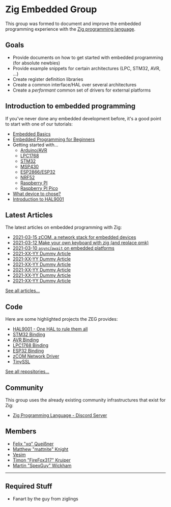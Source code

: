 # Zig Embedded Group

This group was formed to document and improve the embedded programming experience with the [Zig programming language](https://ziglang.org).

## Goals

- Provide documents on how to get started with embedded programming (for absolute newbies)
- Provide example snippets for certain architectures (LPC, STM32, AVR, ...)
- Create register definition libraries
- Create a common interface/HAL over several architectures
- Create a <i>performant</i> common set of drivers for external platforms

## Introduction to embedded programming

If you've never done any embedded development before, it's a good point to start with one of our tutorials:

- [Embedded Basics](articles/01-embedded-basics.htm)
- [Embedded Programming for Beginners](#)
- Getting started with...
  - [Arduino/AVR](#)
  - [LPC1768](#)
  - [STM32](#)
  - [MSP430](#)
  - [ESP2866/ESP32](#)
  - [NRF52](#)
  - [Raspberry PI](#)
  - [Raspberry PI Pico](#)
- [What device to chose?](#)
- [Introduction to HAL9001](#)

## Latest Articles

The latest articles on embedded programming with Zig:

- [2021-03-15 zCOM, a network stack for embedded devices](#)
- [2021-03-12 Make your own keyboard with zig (and replace qmk)](#)
- [2021-03-10 `async`/`await` on embedded platforms](#)
- [2021-XX-YY Dummy Article](#)
- [2021-XX-YY Dummy Article](#)
- [2021-XX-YY Dummy Article](#)
- [2021-XX-YY Dummy Article](#)
- [2021-XX-YY Dummy Article](#)
- [2021-XX-YY Dummy Article](#)

[See all articles...](#)

## Code

Here are some highlighted projects the ZEG provides:

- [HAL9001 - One HAL to rule them all](#)
- [STM32 Binding](#)
- [AVR Binding](#)
- [LPC1768 Binding](#)
- [ESP32 Binding](#)
- [zCOM Network Driver](#)
- [TinySSL](#)

[See all repositories...](#)

## Community

This group uses the already existing community infrastructures that exist for Zig:

- [Zig Programming Language - Discord Server](https://discord.gg/TyzJXjser6)

## Members

- [Felix "xq" Queißner](https://github.com/MasterQ32/)
- [Matthew "mattnite" Knight](https://github.com/mattnite/)
- [Vesim](https://github.com/vesim987/)
- [Timon "FireFox317" Kruiper](https://github.com/FireFox317)
- [Martin "SpexGuy" Wickham](https://github.com/SpexGuy)

---

## Required Stuff

- Fanart by the guy from ziglings